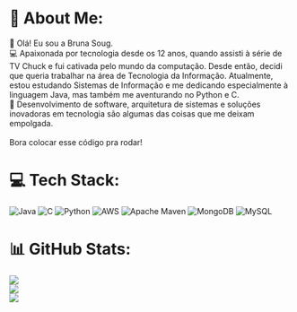 # 💫 About Me:
👋 Olá! Eu sou a Bruna Soug.<br>💻 Apaixonada por tecnologia desde os 12 anos, quando assisti à série de TV Chuck e fui cativada pelo mundo da computação. Desde então, decidi que queria trabalhar na área de Tecnologia da Informação. Atualmente, estou estudando Sistemas de Informação e me dedicando especialmente à linguagem Java, mas também me aventurando no Python e C.<br>🚀 Desenvolvimento de software, arquitetura de sistemas e soluções inovadoras em tecnologia são algumas das coisas que me deixam empolgada.<br><br>Bora colocar esse código pra rodar!<br>


# 💻 Tech Stack:
![Java](https://img.shields.io/badge/java-%23ED8B00.svg?style=for-the-badge&logo=openjdk&logoColor=white) ![C](https://img.shields.io/badge/c-%2300599C.svg?style=for-the-badge&logo=c&logoColor=white) ![Python](https://img.shields.io/badge/python-3670A0?style=for-the-badge&logo=python&logoColor=ffdd54) ![AWS](https://img.shields.io/badge/AWS-%23FF9900.svg?style=for-the-badge&logo=amazon-aws&logoColor=white) ![Apache Maven](https://img.shields.io/badge/Apache%20Maven-C71A36?style=for-the-badge&logo=Apache%20Maven&logoColor=white) ![MongoDB](https://img.shields.io/badge/MongoDB-%234ea94b.svg?style=for-the-badge&logo=mongodb&logoColor=white) ![MySQL](https://img.shields.io/badge/mysql-%2300000f.svg?style=for-the-badge&logo=mysql&logoColor=white)
# 📊 GitHub Stats:
![](https://github-readme-stats.vercel.app/api?username=BrunaSoug&theme=tokyonight&hide_border=false&include_all_commits=true&count_private=true)<br/>
![](https://github-readme-streak-stats.herokuapp.com/?user=BrunaSoug&theme=tokyonight&hide_border=false)<br/>
![](https://github-readme-stats.vercel.app/api/top-langs/?username=BrunaSoug&theme=tokyonight&hide_border=false&include_all_commits=true&count_private=true&layout=compact)

<!-- Proudly created with GPRM ( https://gprm.itsvg.in ) -->
